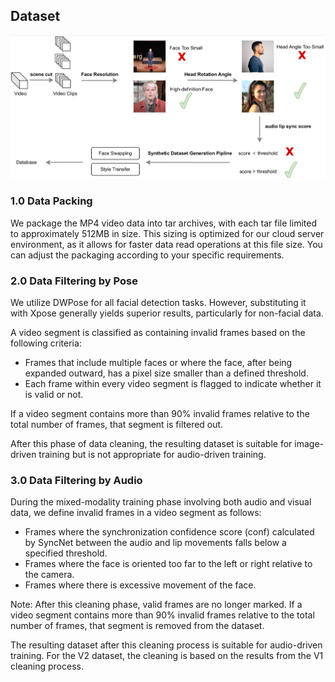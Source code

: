 ## Dataset

![data_process_pipeline](./assets/data_pipeline.png)

### 1.0 Data Packing

We package the MP4 video data into tar archives, with each tar file limited to approximately 512MB in size. This sizing is optimized for our cloud server environment, as it allows for faster data read operations at this file size. You can adjust the packaging according to your specific requirements.

### 2.0 Data Filtering by Pose

We utilize DWPose for all facial detection tasks. However, substituting it with Xpose generally yields superior results, particularly for non-facial data.

A video segment is classified as containing invalid frames based on the following criteria:

- Frames that include multiple faces or where the face, after being expanded outward, has a pixel size smaller than a defined threshold.
- Each frame within every video segment is flagged to indicate whether it is valid or not.

If a video segment contains more than 90% invalid frames relative to the total number of frames, that segment is filtered out.

After this phase of data cleaning, the resulting dataset is suitable for image-driven training but is not appropriate for audio-driven training.

### 3.0 Data Filtering by Audio

During the mixed-modality training phase involving both audio and visual data, we define invalid frames in a video segment as follows:

- Frames where the synchronization confidence score (conf) calculated by SyncNet between the audio and lip movements falls below a specified threshold.
- Frames where the face is oriented too far to the left or right relative to the camera.
- Frames where there is excessive movement of the face.

Note: After this cleaning phase, valid frames are no longer marked. If a video segment contains more than 90% invalid frames relative to the total number of frames, that segment is removed from the dataset.

The resulting dataset after this cleaning process is suitable for audio-driven training. For the V2 dataset, the cleaning is based on the results from the V1 cleaning process.